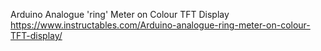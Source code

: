 Arduino Analogue 'ring' Meter on Colour TFT Display
https://www.instructables.com/Arduino-analogue-ring-meter-on-colour-TFT-display/
